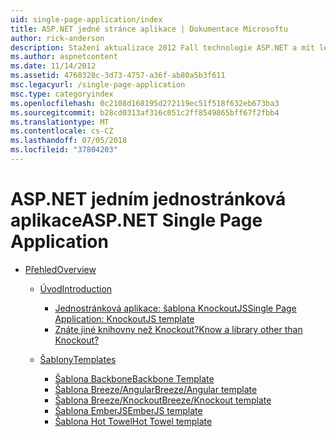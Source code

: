 ```yaml
---
uid: single-page-application/index
title: ASP.NET jedné stránce aplikace | Dokumentace Microsoftu
author: rick-anderson
description: Stažení aktualizace 2012 Fall technologie ASP.NET a mít lepší začátku do konce pro vytváření aplikací s významnou interakce na straně klienta pomocí jazyka JavaScript...
ms.author: aspnetcontent
ms.date: 11/14/2012
ms.assetid: 4760328c-3d73-4757-a36f-ab80a5b3f611
msc.legacyurl: /single-page-application
msc.type: categoryindex
ms.openlocfilehash: 0c2108d168195d272119ec51f518f632eb673ba3
ms.sourcegitcommit: b28cd0313af316c051c2ff8549865bff67f2fbb4
ms.translationtype: MT
ms.contentlocale: cs-CZ
ms.lasthandoff: 07/05/2018
ms.locfileid: "37804203"
---
```

<a name="aspnet-single-page-application"></a><span data-ttu-id="8ad61-103">ASP.NET jedním jednostránková aplikace</span><span class="sxs-lookup"><span data-stu-id="8ad61-103">ASP.NET Single Page Application</span></span>
====================
- [<span data-ttu-id="8ad61-104">Přehled</span><span class="sxs-lookup"><span data-stu-id="8ad61-104">Overview</span></span>](overview/index.md)

    - [<span data-ttu-id="8ad61-105">Úvod</span><span class="sxs-lookup"><span data-stu-id="8ad61-105">Introduction</span></span>](overview/introduction/index.md)

        - [<span data-ttu-id="8ad61-106">Jednostránková aplikace: šablona KnockoutJS</span><span class="sxs-lookup"><span data-stu-id="8ad61-106">Single Page Application: KnockoutJS template</span></span>](overview/introduction/knockoutjs-template.md)
        - [<span data-ttu-id="8ad61-107">Znáte jiné knihovny než Knockout?</span><span class="sxs-lookup"><span data-stu-id="8ad61-107">Know a library other than Knockout?</span></span>](overview/introduction/other-libraries.md)
    - [<span data-ttu-id="8ad61-108">Šablony</span><span class="sxs-lookup"><span data-stu-id="8ad61-108">Templates</span></span>](overview/templates/index.md)

        - [<span data-ttu-id="8ad61-109">Šablona Backbone</span><span class="sxs-lookup"><span data-stu-id="8ad61-109">Backbone Template</span></span>](overview/templates/backbonejs-template.md)
        - [<span data-ttu-id="8ad61-110">Šablona Breeze/Angular</span><span class="sxs-lookup"><span data-stu-id="8ad61-110">Breeze/Angular template</span></span>](overview/templates/breezeangular-template.md)
        - [<span data-ttu-id="8ad61-111">Šablona Breeze/Knockout</span><span class="sxs-lookup"><span data-stu-id="8ad61-111">Breeze/Knockout template</span></span>](overview/templates/breezeknockout-template.md)
        - [<span data-ttu-id="8ad61-112">Šablona EmberJS</span><span class="sxs-lookup"><span data-stu-id="8ad61-112">EmberJS template</span></span>](overview/templates/emberjs-template.md)
        - [<span data-ttu-id="8ad61-113">Šablona Hot Towel</span><span class="sxs-lookup"><span data-stu-id="8ad61-113">Hot Towel template</span></span>](overview/templates/hottowel-template.md)
